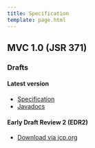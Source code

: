 ```yaml
---
title: Specification
template: page.html
---
```


## MVC 1.0 (JSR 371)

### Drafts

#### Latest version

  * [Specification](https://oss.sonatype.org/service/local/artifact/maven/redirect?r=snapshots&g=javax.mvc&a=javax.mvc-api&v=LATEST&c=spec&p=pom&e=pdf)
  * [Javadocs](https://javadoc.io/doc/javax.mvc/javax.mvc-api/)

#### Early Draft Review 2 (EDR2)

  * [Download via jcp.org](https://jcp.org/aboutJava/communityprocess/edr/jsr371/index2.html)


